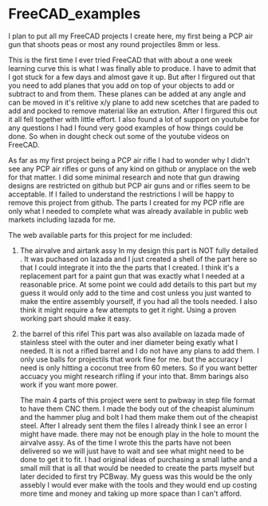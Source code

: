 # FreeCAD_examples
I plan to put all my FreeCAD projects I create here, my first being a PCP air gun that shoots peas or most any round projectiles 8mm or less.  

This is the first time I ever tried FreeCAD that with about a one week learning curve this is what I was finally able to produce.  I have to admit that I got stuck for a few days and almost gave it up.  But after I firgured out that you need to add planes that you add on top of your objects to add or subtract to and from them.  These planes can be added at any angle and can be moved in it's relitive x/y plane to add new scetches that are paded to add and pocked to remove material like an extrution.   After I firgured this out it all fell together with little effort.  I also found a lot of support on youtube for any questions I had I found very good examples of how things could be done.  So when in dought check out some of the youtube videos on FreeCAD.

As far as my first project being a PCP air rifle
  I had to wonder why I didn't see any PCP air rifles or guns of any kind on github or anyplace on the web for that matter.  I did some minimal research and note that gun drawing designs are restricted on github but PCP air guns and or rifles seem to be acceptable.  If I failed to understand the restrictions I will be happy to remove this project from github.  The parts I created for my PCP rifle are only what I needed to complete what was already available in public web markets including lazada for me.

The web available parts for this project for me included:

1. The airvalve and airtank assy
   In my design this part is NOT fully detailed .  It was puchased on lazada and I just created a shell of the part here so that I could integrate it into the the parts that I created.  I think it's a replacement part for a paint gun that was exactly what I needed at a reasonable price.  At some point we could add details to this part but my guess it would only add to the time and cost unless you just wanted to make the entire assembly yourself, if you had all the tools needed.  I also think it might require a few attempts to get it right.  Using a proven working part should make it easy.

2. the barrel of this rifel
   This part was also available on lazada made of stainless steel with the outer and iner diameter being exatly what I needed.  It is not a rifled barrel and I do not have any plans to add them.  I only use balls for projectils that work fine for me.  but the accuracy I need is only hitting a coconut tree from 60 meters.  So if you want better accuacy you might research rifling if your into that. 8mm barings also work if you want more power.

   The main 4 parts of this project were sent to pwbway in step file format to have them CNC them.  I made the body out of the cheapist aluminum and the hammer plug and bolt I had them make them out of the cheapist steel.  After I already sent them the files I already think I see an error I might have made.  there may not be enough play in the hole to mount the airvalve assy.  As of the time I wrote this the parts have not been delivered so we will just have to wait and see what might need to be done to get it to fit.
  I had original ideas of purchasing a small lathe and a small mill that is all that would be needed to create the parts myself but later decided to first try PCBway.  My guess was this would be the only assebly I would ever make with the tools and they would end up costing more time and money and taking up more space than I can't afford.
